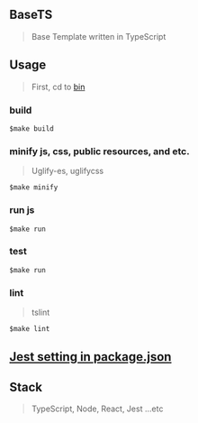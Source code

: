 ## BaseTS
> Base Template written in TypeScript


## Usage

> First, cd to [bin](https://github.com/tingwei628/react-component/tree/master/src/BaseTS/bin)

### build
```
$make build
```

### minify js, css, public resources, and etc.
> Uglify-es, uglifycss
```
$make minify
```

### run js
```
$make run
```

### test
```
$make run
```

### lint
> tslint
```
$make lint
```

## [Jest setting in package.json](https://github.com/tingwei628/react-component/blob/master/package.json#L93)

## Stack
> TypeScript, Node, React, Jest ...etc
